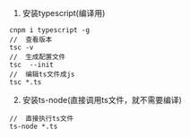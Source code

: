 1. 安装typescript(编译用)
````
cnpm i typescript -g
//  查看版本
tsc -v
//  生成配置文件
tsc  --init
//  编辑ts文件成js
tsc *.ts
````
2. 安装ts-node(直接调用ts文件，就不需要编译)
````
//  直接执行ts文件
ts-node *.ts
````
